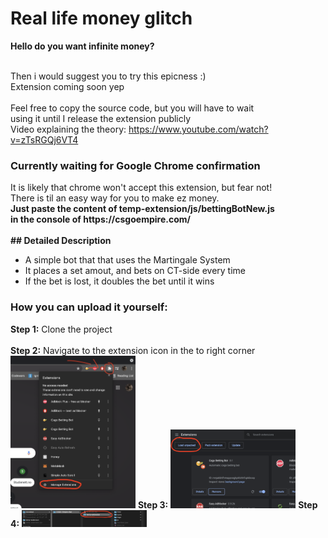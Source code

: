 <h1>Real life money glitch</h1>

<b>Hello do you want infinite money?</b><br><br>

Then i would suggest you to try this epicness :)<br>
Extension coming soon yep<br><br>
Feel free to copy the source code, but you will have to wait<br>
using it until I release the extension publicly
<br>
Video explaining the theory: https://www.youtube.com/watch?v=zTsRGQj6VT4<br>

<h3>Currently waiting for Google Chrome confirmation</h3>
<b></b>It is likely that chrome won't accept this extension, but fear not!<br>
There is til an easy way for you to make ez money.<br>
<b>Just paste the content of temp-extension/js/bettingBotNew.js<br> 
in the console of https://csgoempire.com/</b><br><br>
<b>## Detailed Description</b><br>

- A simple bot that that uses the Martingale System
- It places a set amout, and bets on CT-side every time
- If the bet is lost, it doubles the bet until it wins

<h3>How you can upload it yourself:</h3>
<b>Step 1:</b> Clone the project<br><br>
<b>Step 2:</b> Navigate to the extension icon in the to right corner<img src = "temp-extension/imgs/step2.png" width="200px" heigth="200px">
<b>Step 3:</b> <img src = "temp-extension/imgs/step3.png" width="200px" heigth="200px">
<b>Step 4:</b> <img src = "temp-extension/imgs/step4.png" width="200px" heigth="200px">

